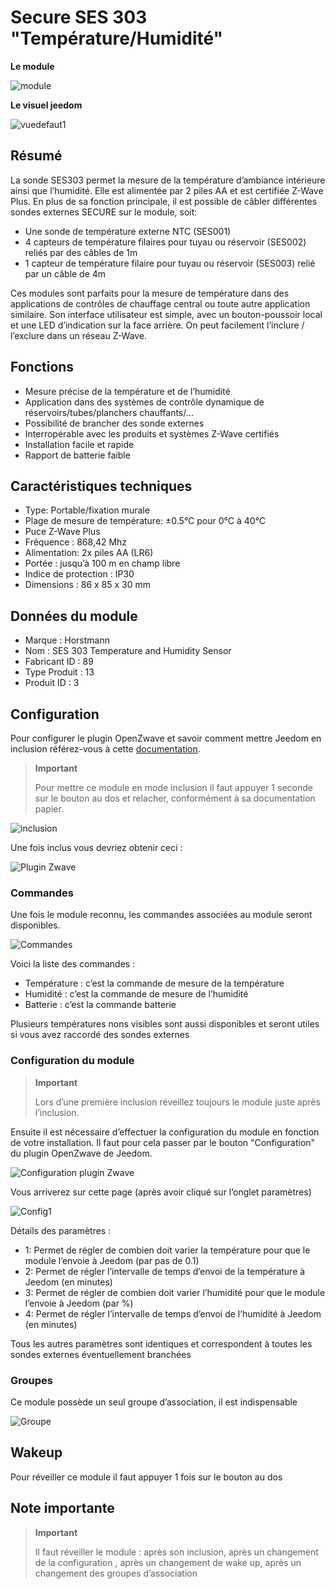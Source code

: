 # Secure SES 303 "Température/Humidité"

**Le module**

![module](images/secure.ses303/module.jpg)

**Le visuel jeedom**

![vuedefaut1](images/secure.ses303/vuedefaut1.jpg)

## Résumé

La sonde SES303 permet la mesure de la température d’ambiance intérieure ainsi que l’humidité. Elle est alimentée par 2 piles AA et est certifiée Z-Wave Plus. En plus de sa fonction principale, il est possible de câbler différentes sondes externes SECURE sur le module, soit:

-   Une sonde de température externe NTC (SES001)
-   4 capteurs de température filaires pour tuyau ou réservoir (SES002) reliés par des câbles de 1m
-   1 capteur de température filaire pour tuyau ou réservoir (SES003) relié par un câble de 4m

Ces modules sont parfaits pour la mesure de température dans des applications de contrôles de chauffage central ou toute autre application similaire. Son interface utilisateur est simple, avec un bouton-poussoir local et une LED d’indication sur la face arrière. On peut facilement l’inclure / l’exclure dans un réseau Z-Wave.

## Fonctions

-   Mesure précise de la température et de l’humidité
-   Application dans des systèmes de contrôle dynamique de réservoirs/tubes/planchers chauffants/…​
-   Possibilité de brancher des sonde externes
-   Interropérable avec les produits et systèmes Z-Wave certifiés
-   Installation facile et rapide
-   Rapport de batterie faible

## Caractéristiques techniques

-   Type: Portable/fixation murale
-   Plage de mesure de température: ±0.5°C pour 0°C à 40°C
-   Puce Z-Wave Plus
-   Fréquence : 868,42 Mhz
-   Alimentation: 2x piles AA (LR6)
-   Portée : jusqu’à 100 m en champ libre
-   Indice de protection : IP30
-   Dimensions : 86 x 85 x 30 mm

## Données du module

-   Marque : Horstmann
-   Nom : SES 303 Temperature and Humidity Sensor
-   Fabricant ID : 89
-   Type Produit : 13
-   Produit ID : 3

## Configuration

Pour configurer le plugin OpenZwave et savoir comment mettre Jeedom en inclusion référez-vous à cette [documentation](https://doc.jeedom.com/fr_FR/plugins/automation%20protocol/openzwave/).

> **Important**
>
> Pour mettre ce module en mode inclusion il faut appuyer 1 seconde sur le bouton au dos et relacher, conformément à sa documentation papier.

![inclusion](images/secure.ses303/inclusion.jpg)

Une fois inclus vous devriez obtenir ceci :

![Plugin Zwave](images/secure.ses303/information.jpg)

### Commandes

Une fois le module reconnu, les commandes associées au module seront disponibles.

![Commandes](images/secure.ses303/commandes.jpg)

Voici la liste des commandes :

-   Température : c’est la commande de mesure de la température
-   Humidité : c’est la commande de mesure de l’humidité
-   Batterie : c’est la commande batterie

Plusieurs températures nons visibles sont aussi disponibles et seront utiles si vous avez raccordé des sondes externes

### Configuration du module

> **Important**
>
> Lors d’une première inclusion réveillez toujours le module juste après l’inclusion.

Ensuite il est nécessaire d’effectuer la configuration du module en fonction de votre installation. Il faut pour cela passer par le bouton "Configuration" du plugin OpenZwave de Jeedom.

![Configuration plugin Zwave](images/plugin/bouton_configuration.jpg)

Vous arriverez sur cette page (après avoir cliqué sur l’onglet paramètres)

![Config1](images/secure.ses303/config1.jpg)

Détails des paramètres :

-   1: Permet de régler de combien doit varier la température pour que le module l’envoie à Jeedom (par pas de 0.1)
-   2: Permet de régler l’intervalle de temps d’envoi de la température à Jeedom (en minutes)
-   3: Permet de régler de combien doit varier l’humidité pour que le module l’envoie à Jeedom (par %)
-   4: Permet de régler l’intervalle de temps d’envoi de l’humidité à Jeedom (en minutes)

Tous les autres paramètres sont identiques et correspondent à toutes les sondes externes éventuellement branchées

### Groupes

Ce module possède un seul groupe d’association, il est indispensable

![Groupe](images/secure.ses303/groupe.jpg)

## Wakeup

Pour réveiller ce module il faut appuyer 1 fois sur le bouton au dos

Note importante
---------------

> **Important**
>
> Il faut réveiller le module : après son inclusion, après un changement de la configuration , après un changement de wake up, après un changement des groupes d’association
